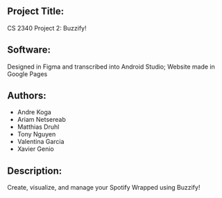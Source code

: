 ## Project Title:
CS 2340 Project 2: Buzzify!

## Software:
Designed in Figma and transcribed into Android Studio; Website made in Google Pages

## Authors:
- Andre Koga
- Ariam Netsereab
- Matthias Druhl
- Tony Nguyen
- Valentina Garcia
- Xavier Genio

## Description:
Create, visualize, and manage your Spotify Wrapped using Buzzify!


